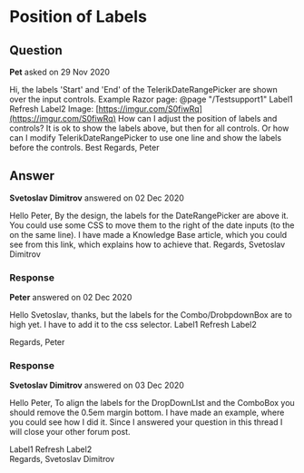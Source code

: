 # Position of Labels

## Question

**Pet** asked on 29 Nov 2020

Hi, the labels 'Start' and 'End' of the TelerikDateRangePicker are shown over the input controls. Example Razor page: @page "/Testsupport1" <TelerikToolBar> <ToolBarTemplateItem><label for="cbId">Label1</label></ToolBarTemplateItem> <ToolBarTemplateItem> <TelerikComboBox TItem="string" TValue="string" Width="80px" Id="cbId" /> </ToolBarTemplateItem> <ToolBarButton Icon="refresh">Refresh</ToolBarButton> <ToolBarTemplateItem> <label for="ddlId">Label2</label> </ToolBarTemplateItem> <ToolBarTemplateItem> <TelerikDropDownList TItem="string" TValue="string" Id="ddlId" Width="80px" /> </ToolBarTemplateItem> <ToolBarTemplateItem> <TelerikDateRangePicker T="DateTime" /> </ToolBarTemplateItem> </TelerikToolBar> Image: [https://imgur.com/S0fiwRq](https://imgur.com/S0fiwRq) How can I adjust the position of labels and controls? It is ok to show the labels above, but then for all controls. Or how can I modify TelerikDateRangePicker to use one line and show the labels before the controls. Best Regards, Peter

## Answer

**Svetoslav Dimitrov** answered on 02 Dec 2020

Hello Peter, By the design, the labels for the DateRangePicker are above it. You could use some CSS to move them to the right of the date inputs (to the on the same line). I have made a Knowledge Base article, which you could see from this link, which explains how to achieve that. Regards, Svetoslav Dimitrov

### Response

**Peter** answered on 02 Dec 2020

Hello Svetoslav, thanks, but the labels for the Combo/DrobpdownBox are to high yet. I have to add it to the css selector. <style> .reposition-labels .k-floating-label-container { padding-top: 0; width: auto; flex-direction: row-reverse; align-items: center; } label.reposition-labels, .reposition-labels .k-floating-label-container> .k-label { position: static; margin: 0 .5em; } </style> <TelerikToolBar> <ToolBarTemplateItem><label for="cbId" class="reposition-labels">Label1</label></ToolBarTemplateItem> <ToolBarTemplateItem> <TelerikComboBox TItem="string" TValue="string" Width="80px" Id="cbId" /> </ToolBarTemplateItem> <ToolBarButton Icon="refresh">Refresh</ToolBarButton> <ToolBarTemplateItem> <label for="ddlId" class="reposition-labels">Label2</label> </ToolBarTemplateItem> <ToolBarTemplateItem> <TelerikDropDownList TItem="string" TValue="string" Id="ddlId" Width="80px" /> </ToolBarTemplateItem> <ToolBarTemplateItem> <div class="reposition-labels"> <TelerikDateRangePicker T="DateTime" /> </div> </ToolBarTemplateItem> </TelerikToolBar> Regards, Peter

### Response

**Svetoslav Dimitrov** answered on 03 Dec 2020

Hello Peter, To align the labels for the DropDownLIst and the ComboBox you should remove the 0.5em margin bottom. I have made an example, where you could see how I did it. Since I answered your question in this thread I will close your other forum post. <style>.configure-input-labels { margin-bottom: 0px;
}
</style>

<TelerikToolBar>
<ToolBarTemplateItem>
<label for=" cbId " class=" configure-input-labels "> Label1 </label>
<TelerikComboBox TItem=" string " TValue=" string " Width="80 px " Id=" cbId " />
</ToolBarTemplateItem>
<ToolBarButton Icon=" refresh "> Refresh </ToolBarButton>
<ToolBarTemplateItem>
<label for=" ddlId " class=" configure-input-labels "> Label2 </label>
<TelerikDropDownList TItem=" string " TValue=" string " Id=" ddlId " Width="80 px " />
</ToolBarTemplateItem>
<ToolBarTemplateItem>
<div class=" reposition-labels ">
<TelerikDateRangePicker T=" DateTime " />
</div>
</ToolBarTemplateItem>
</TelerikToolBar> Regards, Svetoslav Dimitrov
